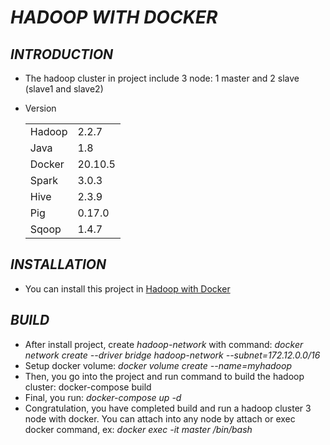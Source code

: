 # ***HADOOP WITH DOCKER***

## ***INTRODUCTION***

* The hadoop cluster in project include 3 node: 1 master and 2 slave (slave1 and slave2)
* Version <table>

    <tr>
        <td>Hadoop</td>
        <td>2.2.7</td>
    </tr>
    <tr>
        <td>Java</td>
        <td>1.8</td>
    </tr>
    <tr>
        <td>Docker</td>
        <td>20.10.5</td>
    </tr>
    <tr>
        <td>Spark</td>
        <td>3.0.3</td>
    </tr>
    <tr>
        <td>Hive</td>
        <td>2.3.9</td>
    </tr>
      <tr>
        <td>Pig</td>
        <td>0.17.0</td>
    </tr>
    <tr>
        <td>Sqoop</td>
        <td>1.4.7</td>
    </tr>
   </table>


## ***INSTALLATION***

* You can install this project in [Hadoop with Docker]()

## ***BUILD***

* After install project, create *hadoop-network* with command: *docker network create --driver bridge hadoop-network --subnet=172.12.0.0/16*
* Setup docker volume: *docker volume create --name=myhadoop*
* Then, you go into the project and run command to build the hadoop cluster: docker-compose build
* Final, you run: *docker-compose up -d*
* Congratulation, you have completed build and run a hadoop cluster 3 node with docker. You can attach into any node by attach or exec docker command, ex: *docker exec -it master /bin/bash*

